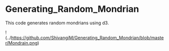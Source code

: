 # Generating_Random_Mondrian
This code generates random mondrians using d3.

!(../https://github.com/ShivangiM/Generating_Random_Mondrian/blob/master/Mondrain.png)


